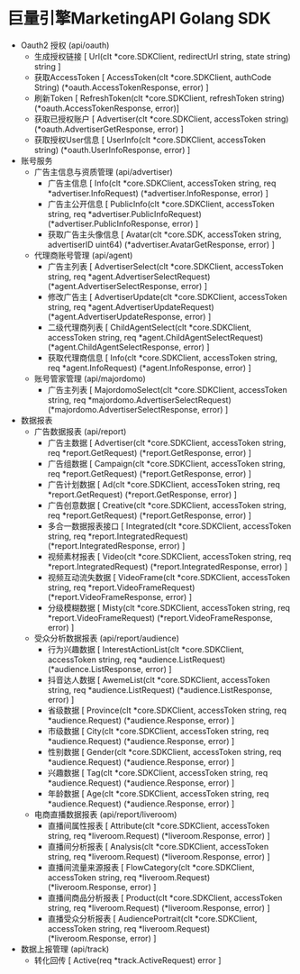 # 巨量引擎MarketingAPI Golang SDK

- Oauth2 授权 (api/oauth)
  - 生成授权链接 [ Url(clt *core.SDKClient, redirectUrl string, state string) string ]
  - 获取AccessToken [ AccessToken(clt *core.SDKClient, authCode String) (*oauth.AccessTokenResponse, error) ]
  - 刷新Token [ RefreshToken(clt *core.SDKClient, refreshToken string) (*oauth.AccessTokenResponse, error)]
  - 获取已授权账户 [ Advertiser(clt *core.SDKClient, accessToken string) (*oauth.AdvertiserGetResponse, error) ]
  - 获取授权User信息 [ UserInfo(clt *core.SDKClient, accessToken string) (*oauth.UserInfoResponse, error) ]
- 账号服务
  - 广告主信息与资质管理 (api/advertiser)
    - 广告主信息 [ Info(clt *core.SDKClient, accessToken string, req *advertiser.InfoRequest) (*advertiser.InfoResponse, error) ]
    - 广告主公开信息 [ PublicInfo(clt *core.SDKClient, accessToken string, req *advertiser.PublicInfoRequest) (*advertiser.PublicInfoResponse, error) ]
    - 获取广告主头像信息 [ Avatar(clt *core.SDK, accessToken string, advertiserID uint64) (*advertiser.AvatarGetResponse, error) ] 
  - 代理商账号管理 (api/agent)
    - 广告主列表 [ AdvertiserSelect(clt *core.SDKClient, accessToken string, req *agent.AdvertiserSelectRequest) (*agent.AdvertiserSelectResponse, error) ] 
    - 修改广告主 [ AdvertiserUpdate(clt *core.SDKClient, accessToken string, req *agent.AdvertiserUpdateRequest) (*agent.AdvertiserUpdateResponse, error) ]
    - 二级代理商列表 [ ChildAgentSelect(clt *core.SDKClient, accessToken string, req *agent.ChildAgentSelectRequest) (*agent.ChildAgentSelectResponse, error) ]
    - 获取代理商信息 [ Info(clt *core.SDKClient, accessToken string, req *agent.InfoRequest) (*agent.InfoResponse, error) ] 
  - 账号管家管理 (api/majordomo)
    - 广告主列表 [ MajordomoSelect(clt *core.SDKClient, accessToken string, req *majordomo.AdvertiserSelectRequest) (*majordomo.AdvertiserSelectResponse, error) ]
- 数据报表
  - 广告数据报表 (api/report)
    - 广告主数据 [ Advertiser(clt *core.SDKClient, accessToken string, req *report.GetRequest) (*report.GetResponse, error) ]
    - 广告组数据 [ Campaign(clt *core.SDKClient, accessToken string, req *report.GetRequest) (*report.GetResponse, error) ]
    - 广告计划数据 [ Ad(clt *core.SDKClient, accessToken string, req *report.GetRequest) (*report.GetResponse, error) ]
    - 广告创意数据 [ Creative(clt *core.SDKClient, accessToken string, req *report.GetRequest) (*report.GetResponse, error) ]
    - 多合一数据报表接口 [ Integrated(clt *core.SDKClient, accessToken string, req *report.IntegratedRequest) (*report.IntegratedResponse, error) ]
    - 视频素材报表 [ Video(clt *core.SDKClient, accessToken string, req *report.IntegratedRequest) (*report.IntegratedResponse, error) ]
    - 视频互动流失数据 [ VideoFrame(clt *core.SDKClient, accessToken string, req *report.VideoFrameRequest) (*report.VideoFrameResponse, error) ]
    - 分级模糊数据 [ Misty(clt *core.SDKClient, accessToken string, req *report.VideoFrameRequest) (*report.VideoFrameResponse, error) ]
  - 受众分析数据报表 (api/report/audience)
    - 行为兴趣数据 [ InterestActionList(clt *core.SDKClient, accessToken string, req *audience.ListRequest) (*audience.ListResponse, error) ]
    - 抖音达人数据 [ AwemeList(clt *core.SDKClient, accessToken string, req *audience.ListRequest) (*audience.ListResponse, error) ] 
    - 省级数据 [ Province(clt *core.SDKClient, accessToken string, req *audience.Request) (*audience.Response, error) ]
    - 市级数据 [ City(clt *core.SDKClient, accessToken string, req *audience.Request) (*audience.Response, error) ]
    - 性别数据 [ Gender(clt *core.SDKClient, accessToken string, req *audience.Request) (*audience.Response, error) ]
    - 兴趣数据 [ Tag(clt *core.SDKClient, accessToken string, req *audience.Request) (*audience.Response, error) ]
    - 年龄数据 [ Age(clt *core.SDKClient, accessToken string, req *audience.Request) (*audience.Response, error) ]
  - 电商直播数据报表 (api/report/liveroom)
    - 直播间属性报表 [ Attribute(clt *core.SDKClient, accessToken string, req *liveroom.Request) (*liveroom.Response, error) ]
    - 直播间分析报表 [ Analysis(clt *core.SDKClient, accessToken string, req *liveroom.Request) (*liveroom.Response, error) ]
    - 直播间流量来源报表 [ FlowCategory(clt *core.SDKClient, accessToken string, req *liveroom.Request) (*liveroom.Response, error) ]
    - 直播间商品分析报表 [ Product(clt *core.SDKClient, accessToken string, req *liveroom.Request) (*liveroom.Response, error) ]
    - 直播受众分析报表 [ AudiencePortrait(clt *core.SDKClient, accessToken string, req *liveroom.Request) (*liveroom.Response, error) ]
- 数据上报管理 (api/track)
  - 转化回传 [ Active(req *track.ActiveRequest) error ]
